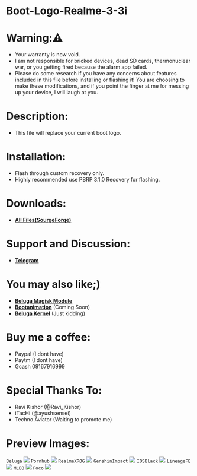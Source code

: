 # Boot-Logo-Realme-3-3i
# Warning:⚠️
- Your warranty is now void.
- I am not responsible for bricked devices, dead SD cards, thermonuclear war, or you getting fired because the alarm app failed.
- Please do some research if you have any concerns about features included in this file before installing or flashing it! You are choosing to make these modifications, and if you point the finger at me for messing up your device, I will laugh at you.
# Description:
- This file will replace your current boot logo.
# Installation:
- Flash through custom recovery only.
- Highly recommended use PBRP 3.1.0 Recovery for flashing.
# Downloads:
- [**All Files(SourgeForge)**](https://sourceforge.net/projects/akastkzume-files/files/Boot%20Logo%20Realme%203-3i/)
# Support and Discussion:
- [**Telegram**](https://t.me/AkasTKzumeOFFICIAL)
# You may also like;)
- [**Beluga Magisk Module**](https://github.com/AkasTKzume69/Beluga-Magisk-Module-Realme-3-3i)
- [**Bootanimation**]() (Coming Soon)
- [**Beluga Kernel**]() (Just kidding)
# Buy me a coffee:
- Paypal (I dont have)
- Paytm (I dont have)
- Gcash 09167916999
# Special Thanks To:
- Ravi Kishor (@Ravi_Kishor)
- iTacHi (@ayushsensei)
- Techno Aviator (Waiting to promote me)
# Preview Images:
```Beluga```
<img src="https://raw.githubusercontent.com/AkasTKzume69/Boot-Logo-Realme-3-3i/main/assert/Beluga.png" />
```Pornhub```
<img src="https://raw.githubusercontent.com/AkasTKzume69/Boot-Logo-Realme-3-3i/main/assert/Pornhub.png" />
```RealmeXROG```
<img src="https://raw.githubusercontent.com/AkasTKzume69/Boot-Logo-Realme-3-3i/main/assert/RealmeXROG.png" />
```GenshinImpact```
<img src="https://raw.githubusercontent.com/AkasTKzume69/Boot-Logo-Realme-3-3i/main/assert/GenshinImpact.png" />
```IOSBlack```
<img src="https://raw.githubusercontent.com/AkasTKzume69/Boot-Logo-Realme-3-3i/main/assert/IOSBlack.png" />
```LineageFE```
<img src="https://raw.githubusercontent.com/AkasTKzume69/Boot-Logo-Realme-3-3i/main/assert/LineageFE.png" />
```MLBB```
<img src="https://raw.githubusercontent.com/AkasTKzume69/Boot-Logo-Realme-3-3i/main/assert/MLBB.png" />
```Poco```
<img src="https://raw.githubusercontent.com/AkasTKzume69/Boot-Logo-Realme-3-3i/main/assert/Poco.png" />



